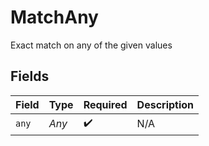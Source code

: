 # MatchAny

Exact match on any of the given values


## Fields

| Field              | Type               | Required           | Description        |
| ------------------ | ------------------ | ------------------ | ------------------ |
| `any`              | *Any*              | :heavy_check_mark: | N/A                |